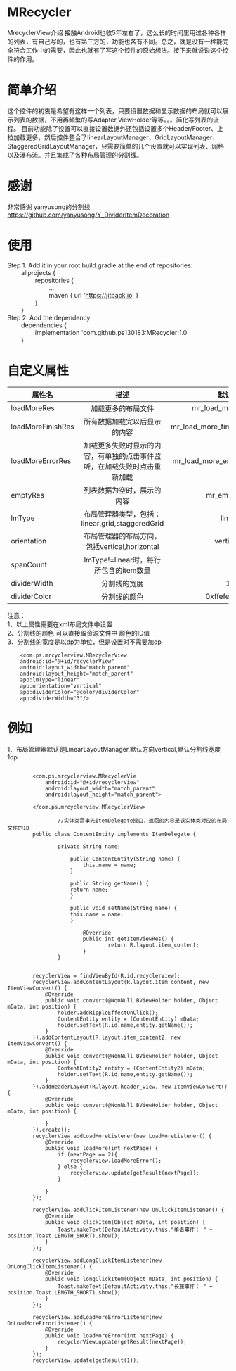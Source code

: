 
# MRecycler
MrecyclerView介绍
接触Android也收5年左右了，这么长的时间里用过各种各样的列表，有自己写的，也有第三方的，功能也各有不同。总之，就是没有一种能完全符合工作中的需要，因此也就有了写这个控件的原始想法。接下来就说说这个控件的作用。

# 简单介绍
这个控件的初衷是希望有这样一个列表，只要设置数据和显示数据的布局就可以展示列表的数据，不用再频繁的写Adapter,ViewHolder等等。。。简化写列表的流程。
目前功能除了设置可以直接设置数据外还包括设置多个Header/Footer、上拉加载更多，然后控件整合了linearLayoutManager、GridLayoutManager、StaggeredGridLayoutManager，只需要简单的几个设置就可以实现列表、网格以及瀑布流。并且集成了各种布局管理的分割线。

# 感谢
  非常感谢 yanyusong的分割线 https://github.com/yanyusong/Y_DividerItemDecoration

# 使用
Step 1. Add it in your root build.gradle at the end of repositories:<br>
&nbsp;&nbsp;&nbsp;&nbsp;&nbsp;&nbsp;&nbsp;&nbsp;allprojects {<br>
&nbsp;&nbsp;&nbsp;&nbsp;&nbsp;&nbsp;&nbsp;&nbsp;&nbsp;&nbsp;&nbsp;&nbsp;&nbsp;&nbsp;&nbsp;&nbsp;repositories {<br>
&nbsp;&nbsp;&nbsp;&nbsp;&nbsp;&nbsp;&nbsp;&nbsp;&nbsp;&nbsp;&nbsp;&nbsp;&nbsp;&nbsp;&nbsp;&nbsp;&nbsp;&nbsp;&nbsp;&nbsp;&nbsp;&nbsp;&nbsp;&nbsp;...<br>
&nbsp;&nbsp;&nbsp;&nbsp;&nbsp;&nbsp;&nbsp;&nbsp;&nbsp;&nbsp;&nbsp;&nbsp;&nbsp;&nbsp;&nbsp;&nbsp;&nbsp;&nbsp;&nbsp;&nbsp;&nbsp;&nbsp;&nbsp;&nbsp;maven { url 'https://jitpack.io' }<br>
&nbsp;&nbsp;&nbsp;&nbsp;&nbsp;&nbsp;&nbsp;&nbsp;&nbsp;&nbsp;&nbsp;&nbsp;&nbsp;&nbsp;&nbsp;&nbsp;}<br>
&nbsp;&nbsp;&nbsp;&nbsp;&nbsp;&nbsp;&nbsp;&nbsp;}<br>
Step 2. Add the dependency<br>
&nbsp;&nbsp;&nbsp;&nbsp;&nbsp;&nbsp;&nbsp;&nbsp;dependencies {<br>
&nbsp;&nbsp;&nbsp;&nbsp;&nbsp;&nbsp;&nbsp;&nbsp;&nbsp;&nbsp;&nbsp;&nbsp;&nbsp;&nbsp;&nbsp;&nbsp;implementation 'com.github.ps130183:MRecycler:1.0'<br>
&nbsp;&nbsp;&nbsp;&nbsp;&nbsp;&nbsp;&nbsp;&nbsp;}<br> 

# 自定义属性
|属性名         | 描述           | 默认值  |
| ------------- |:-------------:| -----:|
| loadMoreRes   | 加载更多的布局文件 | mr_load_more |
| loadMoreFinishRes      | 所有数据加载完以后显示的内容      |   mr_load_more_finish |
| loadMoreErrorRes | 加载更多失败时显示的内容，有单独的点击事件监听，在加载失败时点击重新加载      |    mr_load_more_error |
| emptyRes | 列表数据为空时，展示的内容      |    mr_empty |
| lmType | 布局管理器类型，包括：linear,grid,staggeredGrid      |    linear |
| orientation | 布局管理器的布局方向，包括vertical,horizontal      |    vertical |
| spanCount | lmType!=linear时，每行所包含的item数量      |    2 |
| dividerWidth | 分割线的宽度      |    1dp |
| dividerColor | 分割线的颜色      |    0xffefeff4 |

注意：<br>
1、以上属性需要在xml布局文件中设置<br>
2、分割线的颜色 可以直接取资源文件中 颜色的ID值<br>
3、分割线的宽度是以dp为单位，但是设置时不需要加dp<br>


        <com.ps.mrcyclerview.MRecyclerView
        android:id="@+id/recyclerView"
        android:layout_width="match_parent"
        android:layout_height="match_parent"
        app:lmType="linear"
        app:orientation="vertical"
        app:dividerColor="@color/dividerColor"
        app:dividerWidth="3"/>
       
# 例如
1、布局管理器默认是LinearLayoutManager,默认方向vertical,默认分割线宽度1dp<br>
```java<br>

        <com.ps.mrcyclerview.MRecyclerVie                
            android:id="@+id/recyclerView"
            android:layout_width="match_parent"
            android:layout_height="match_parent">

        </com.ps.mrcyclerview.MRecyclerView>
        
				//实体类需事先ItemDelegate接口，返回的内容是该实体类对应的布局文件的ID
        public class ContentEntity implements ItemDelegate {

        		private String name;

    				public ContentEntity(String name) {
        				this.name = name;
    				}

    				public String getName() {
        			return name;
    				}

    				public void setName(String name) {
        			this.name = name;
    				}

						@Override
						public int getItemViewRes() {
								return R.layout.item_content;
						}
				}
        
				
        recyclerView = findViewById(R.id.recyclerView);
        recyclerView.addContentLayout(R.layout.item_content, new ItemViewConvert() {
            @Override
            public void convert(@NonNull BViewHolder holder, Object mData, int position) {
                holder.addRippleEffectOnClick();
                ContentEntity entity = (ContentEntity) mData;
                holder.setText(R.id.name,entity.getName());
            }
        }).addContentLayout(R.layout.item_content2, new ItemViewConvert() {
            @Override
            public void convert(@NonNull BViewHolder holder, Object mData, int position) {
                ContentEntity2 entity = (ContentEntity2) mData;
                holder.setText(R.id.name,entity.getName());
            }
        }).addHeaderLayout(R.layout.header_view, new ItemViewConvert() {
            @Override
            public void convert(@NonNull BViewHolder holder, Object mData, int position) {

            }
        }).create();
        recyclerView.addLoadMoreListener(new LoadMoreListener() {
            @Override
            public void loadMore(int nextPage) {
                if (nextPage == 2){
                    recyclerView.loadMoreError();
                } else {
                    recyclerView.update(getResult(nextPage));
                }

            }
        });

        recyclerView.addClickItemListener(new OnClickItemListener() {
            @Override
            public void clickItem(Object mData, int position) {
                Toast.makeText(DefaultActivity.this,"单击事件： " + position,Toast.LENGTH_SHORT).show();
            }
        });

        recyclerView.addLongClickItemListener(new OnLongClickItemListener() {
            @Override
            public void longClickItem(Object mData, int position) {
                Toast.makeText(DefaultActivity.this,"长按事件： " + position,Toast.LENGTH_SHORT).show();
            }
        });

        recyclerView.addLoadMoreErrorListener(new OnLoadMoreErrorListener() {
            @Override
            public void loadMoreError(int nextPage) {
                recyclerView.update(getResult(nextPage));
            }
        });
        recyclerView.update(getResult(1));
